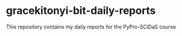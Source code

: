 # gracekitonyi-bit-daily-reports
This repository contains my daily reports for the PyPro-SCiDaS course
